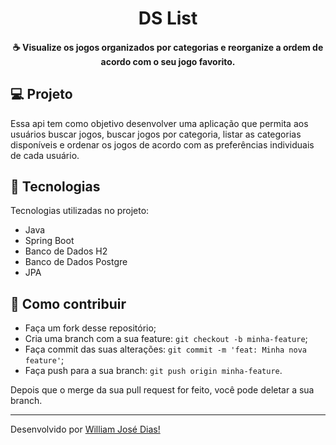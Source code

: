 <h1 align="center">DS List</h1>

<h4 align="center">
  ☕ Visualize os jogos organizados por categorias e reorganize a ordem de acordo com o seu jogo favorito.
</h4>


## 💻 Projeto
Essa api tem como objetivo desenvolver uma aplicação que permita aos usuários buscar jogos, buscar jogos por categoria, listar as categorias disponíveis e ordenar os jogos de acordo com as preferências individuais de cada usuário.

## :rocket: Tecnologias

Tecnologias utilizadas no projeto:

- Java
- Spring Boot
- Banco de Dados H2
- Banco de Dados Postgre
- JPA

## 🤔 Como contribuir

- Faça um fork desse repositório;
- Cria uma branch com a sua feature: `git checkout -b minha-feature`;
- Faça commit das suas alterações: `git commit -m 'feat: Minha nova feature'`;
- Faça push para a sua branch: `git push origin minha-feature`.

Depois que o merge da sua pull request for feito, você pode deletar a sua branch.



---

Desenvolvido por [William José Dias!](https://github.com/WilliamWJD)
